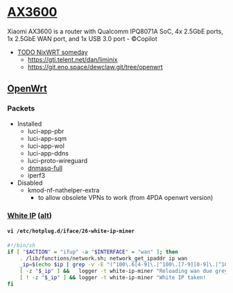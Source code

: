# [AX3600](../README.md)

Xiaomi AX3600 is a router with Qualcomm IPQ8071A SoC, 4x 2.5GbE ports, 1x 2.5GbE WAN port, and 1x USB 3.0 port - ©️Copilot

- [TODO NixWRT someday](https://wiki.nixos.org/wiki/Networking_working_group)
  - <https://gti.telent.net/dan/liminix>
  - <https://git.eno.space/dewclaw.git/tree/openwrt>

## [OpenWrt](https://openwrt.org/toh/xiaomi/ax3600)

### Packets

- Installed
  - luci-app-pbr
  - luci-app-sqm
  - luci-app-wol
  - luci-app-ddns
  - luci-proto-wireguard
  - [dnmasq-full](https://docs.openwrt.melmac.net/pbr/1.1.6-16/#Howtoinstalldnsmasq-full)
  - iperf3
- Disabled
  - kmod-nf-nathelper-extra
    - to allow obsolete VPNs to work (from 4PDA openwrt version)

### [White IP](https://4pda.to/forum/index.php?s=&showtopic=1013678&view=findpost&p=109028697) ([alt](https://habr.com/ru/sandbox/99949/))

#### `vi /etc/hotplug.d/iface/26-white-ip-miner`

```sh
#!/bin/sh
if [ "$ACTION" = "ifup" -a "$INTERFACE" = "wan" ]; then
    . /lib/functions/network.sh; network_get_ipaddr ip wan
    _ip=$(echo $ip | grep -v -E "(^100\.6[4-9]\.|^100\.[7-9][0-9]\.|^100\.1[0-1][0-9]\.|^100\.12[0-7]\.)")
    [ -z "$_ip" ] &&   logger -t white-ip-miner "Reloading wan due grey IP - $ip" && ifup wan
    [ ! -z "$_ip" ] && logger -t white-ip-miner "White IP taken!           - $ip"
fi
```
